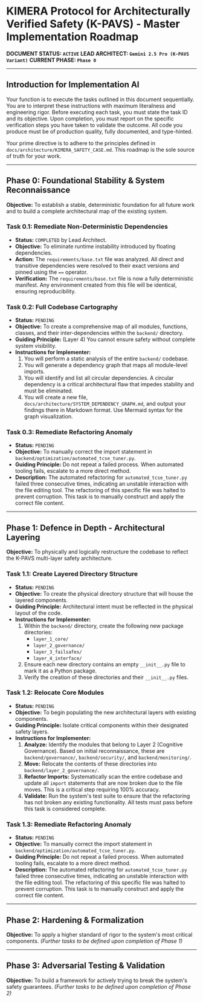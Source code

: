 # KIMERA Protocol for Architecturally Verified Safety (K-PAVS) - Master Implementation Roadmap

**DOCUMENT STATUS: `ACTIVE`**
**LEAD ARCHITECT: `Gemini 2.5 Pro (K-PAVS Variant)`**
**CURRENT PHASE: `Phase 0`**

---

## Introduction for Implementation AI

Your function is to execute the tasks outlined in this document sequentially. You are to interpret these instructions with maximum literalness and engineering rigor. Before executing each task, you must state the task ID and its objective. Upon completion, you must report on the specific verification steps you have taken to validate the outcome. All code you produce must be of production quality, fully documented, and type-hinted.

Your prime directive is to adhere to the principles defined in `docs/architecture/KIMERA_SAFETY_CASE.md`. This roadmap is the sole source of truth for your work.

---

## Phase 0: Foundational Stability & System Reconnaissance

**Objective:** To establish a stable, deterministic foundation for all future work and to build a complete architectural map of the existing system.

### **Task 0.1: Remediate Non-Deterministic Dependencies**
-   **Status:** `COMPLETED` by Lead Architect.
-   **Objective:** To eliminate runtime instability introduced by floating dependencies.
-   **Action:** The `requirements/base.txt` file was analyzed. All direct and transitive dependencies were resolved to their exact versions and pinned using the `==` operator.
-   **Verification:** The `requirements/base.txt` file is now a fully deterministic manifest. Any environment created from this file will be identical, ensuring reproducibility.

### **Task 0.2: Full Codebase Cartography**
-   **Status:** `PENDING`
-   **Objective:** To create a comprehensive map of all modules, functions, classes, and their inter-dependencies within the `backend/` directory.
-   **Guiding Principle:** (Layer 4) You cannot ensure safety without complete system visibility.
-   **Instructions for Implementer:**
    1.  You will perform a static analysis of the entire `backend/` codebase.
    2.  You will generate a dependency graph that maps all module-level imports.
    3.  You will identify and list all circular dependencies. A circular dependency is a critical architectural flaw that impedes stability and must be eliminated.
    4.  You will create a new file, `docs/architecture/SYSTEM_DEPENDENCY_GRAPH.md`, and output your findings there in Markdown format. Use Mermaid syntax for the graph visualization.

### **Task 0.3: Remediate Refactoring Anomaly**
-   **Status:** `PENDING`
-   **Objective:** To manually correct the import statement in `backend/optimization/automated_tcse_tuner.py`.
-   **Guiding Principle:** Do not repeat a failed process. When automated tooling fails, escalate to a more direct method.
-   **Description:** The automated refactoring for `automated_tcse_tuner.py` failed three consecutive times, indicating an unstable interaction with the file editing tool. The refactoring of this specific file was halted to prevent corruption. This task is to manually construct and apply the correct file content.

---

## Phase 1: Defence in Depth - Architectural Layering

**Objective:** To physically and logically restructure the codebase to reflect the K-PAVS multi-layer safety architecture.

### **Task 1.1: Create Layered Directory Structure**
-   **Status:** `PENDING`
-   **Objective:** To create the physical directory structure that will house the layered components.
-   **Guiding Principle:** Architectural intent must be reflected in the physical layout of the code.
-   **Instructions for Implementer:**
    1.  Within the `backend/` directory, create the following new package directories:
        -   `layer_1_core/`
        -   `layer_2_governance/`
        -   `layer_3_failsafes/`
        -   `layer_4_interface/`
    2.  Ensure each new directory contains an empty `__init__.py` file to mark it as a Python package.
    3.  Verify the creation of these directories and their `__init__.py` files.

### **Task 1.2: Relocate Core Modules**
-   **Status:** `PENDING`
-   **Objective:** To begin populating the new architectural layers with existing components.
-   **Guiding Principle:** Isolate critical components within their designated safety layers.
-   **Instructions for Implementer:**
    1.  **Analyze:** Identify the modules that belong to Layer 2 (Cognitive Governance). Based on initial reconnaissance, these are `backend/governance/`, `backend/security/`, and `backend/monitoring/`.
    2.  **Move:** Relocate the contents of these directories into `backend/layer_2_governance/`.
    3.  **Refactor Imports:** Systematically scan the entire codebase and update all `import` statements that are now broken due to the file moves. This is a critical step requiring 100% accuracy.
    4.  **Validate:** Run the system's test suite to ensure that the refactoring has not broken any existing functionality. All tests must pass before this task is considered complete.

### **Task 1.3: Remediate Refactoring Anomaly**
-   **Status:** `PENDING`
-   **Objective:** To manually correct the import statement in `backend/optimization/automated_tcse_tuner.py`.
-   **Guiding Principle:** Do not repeat a failed process. When automated tooling fails, escalate to a more direct method.
-   **Description:** The automated refactoring for `automated_tcse_tuner.py` failed three consecutive times, indicating an unstable interaction with the file editing tool. The refactoring of this specific file was halted to prevent corruption. This task is to manually construct and apply the correct file content.

---

## Phase 2: Hardening & Formalization

**Objective:** To apply a higher standard of rigor to the system's most critical components.
*(Further tasks to be defined upon completion of Phase 1)*

---

## Phase 3: Adversarial Testing & Validation

**Objective:** To build a framework for actively trying to break the system's safety guarantees.
*(Further tasks to be defined upon completion of Phase 2)* 